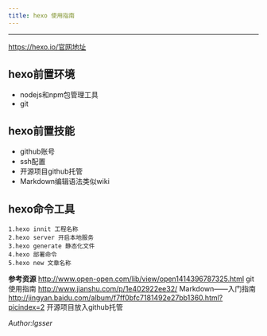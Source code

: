 ```yaml
---
title: hexo 使用指南
---
```

***
https://hexo.io/官网地址

## hexo前置环境
* nodejs和npm包管理工具
* git

## hexo前置技能
- github账号
- ssh配置
- 开源项目github托管
- Markdown编辑语法类似wiki

## hexo命令工具
```
1.hexo innit 工程名称
2.hexo server 开启本地服务
3.hexo generate 静态化文件
4.hexo 部署命令
5.hexo new 文章名称
```
**参考资源**
http://www.open-open.com/lib/view/open1414396787325.html git使用指南
http://www.jianshu.com/p/1e402922ee32/  Markdown——入门指南
http://jingyan.baidu.com/album/f7ff0bfc7181492e27bb1360.html?picindex=2 开源项目放入github托管


*Author:lgsser*